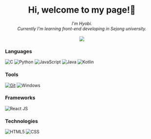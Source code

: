 <h1 align="center">Hi, welcome to my page!👋</h1>

<p align="center">
    <i>
        I'm Hyobi.<br>
        Currently I'm learning front-end developing in Sejong university.<br>
    </i><br>
    <a href="mailto:limhb0909@gmail.com">
        <img src="https://img.shields.io/badge/Gmail-orange?style=flat-square&logo=Gmail&logoColor=white&link=limhb0909@gmail.com"/>
    </a>
</p>

### Languages
![C](https://img.shields.io/badge/c-black?style=for-the-badge&logo=c)
![Python](https://img.shields.io/badge/python-black?style=for-the-badge&logo=python)
![JavaScript](https://img.shields.io/badge/javascript-black?style=for-the-badge&logo=javascript)
![Java](https://img.shields.io/badge/java-black?style=for-the-badge&logo=openjdk)
![Kotlin](https://img.shields.io/badge/kotlin-black?style=for-the-badge&logo=kotlin)

### Tools
[![Git](https://img.shields.io/badge/GitHub-black?style=for-the-badge&logo=GitHub)](https://github.com/wervlad)
![Windows](https://img.shields.io/badge/Windows-black?style=for-the-badge&logo=Windows)

### Frameworks
![React JS](https://img.shields.io/badge/react-black?style=for-the-badge&logo=react)

### Technologies
![HTML5](https://img.shields.io/badge/html5-black?style=for-the-badge&logo=html5)
![CSS](https://img.shields.io/badge/css3-black?style=for-the-badge&logo=css3)

<!--
**Hyobi-Lim/Hyobi-Lim** is a ✨ _special_ ✨ repository because its `README.md` (this file) appears on your GitHub profile.

Here are some ideas to get you started:

- 🔭 I’m currently working on ...
- 🌱 I’m currently learning ...
- 👯 I’m looking to collaborate on ...
- 🤔 I’m looking for help with ...
- 💬 Ask me about ...
- 📫 How to reach me: ...
- 😄 Pronouns: ...
- ⚡ Fun fact: ...
-->
